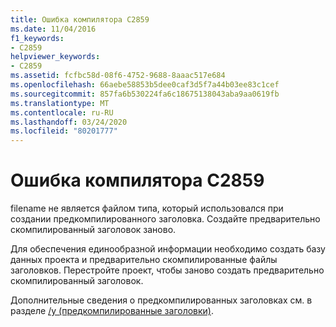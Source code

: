```yaml
---
title: Ошибка компилятора C2859
ms.date: 11/04/2016
f1_keywords:
- C2859
helpviewer_keywords:
- C2859
ms.assetid: fcfbc58d-08f6-4752-9688-8aaac517e684
ms.openlocfilehash: 66aebe58853b5dee0caf3d5f7a44b03ee83c1cef
ms.sourcegitcommit: 857fa6b530224fa6c18675138043aba9aa0619fb
ms.translationtype: MT
ms.contentlocale: ru-RU
ms.lasthandoff: 03/24/2020
ms.locfileid: "80201777"
---
```

# <a name="compiler-error-c2859"></a>Ошибка компилятора C2859

filename не является файлом типа, который использовался при создании предкомпилированного заголовка. Создайте предварительно скомпилированный заголовок заново.

Для обеспечения единообразной информации необходимо создать базу данных проекта и предварительно скомпилированные файлы заголовков. Перестройте проект, чтобы заново создать предварительно скомпилированный заголовок.

Дополнительные сведения о предкомпилированных заголовках см. в разделе [/y (предкомпилированные заголовки)](../../build/reference/y-precompiled-headers.md).
